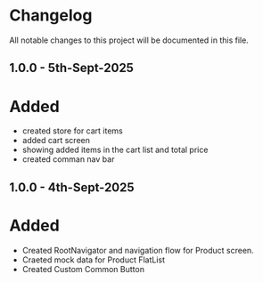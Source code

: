# Changelog

All notable changes to this project will be documented in this file.

## 1.0.0 - 5th-Sept-2025

# Added
- created store for cart items
- added cart screen
- showing added items in the cart list and total price
- created comman nav bar

## 1.0.0 - 4th-Sept-2025

# Added

- Created RootNavigator and navigation flow for Product screen.
- Craeted mock data for Product FlatList
- Created Custom Common Button